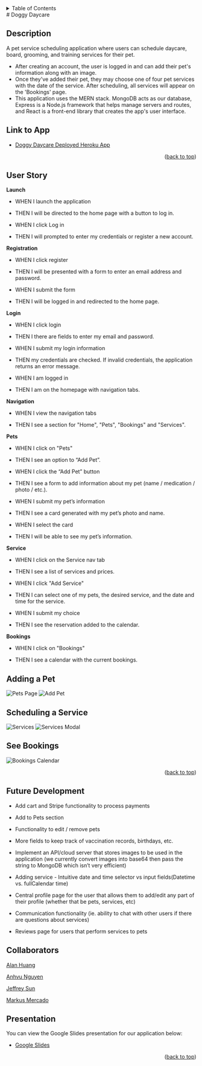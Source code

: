 <div id="top"></div>

<!-- TABLE OF CONTENTS -->
<details>
  <summary>Table of Contents</summary>
  <ol>
    <li><a href="#description">Description</a></li>
    <li><a href="#link-to-the-app">Link to App</a></li>
    <li><a href="#user-story">User Story</a></li>
    <li><a href="#future-development">Future Development</a></li>
    <li><a href="#collaborators">Collaborators</a></li>
  </ol>
</details>

<div align="center">
  
</div>
# Doggy Daycare



## Description



A pet service scheduling application where users can schedule daycare, board, grooming, and training services for their pet.

* After creating an account, the user is logged in and can add their pet's information along with an image. 
* Once they've added their pet, they may choose one of four pet services with the date of the service. After scheduling, all services will appear on the 'Bookings' page. 
* This application uses the MERN stack. MongoDB acts as our database, Express is a Node.js framework that helps manage servers and routes, and React is a front-end library that creates the app's user interface.


## Link to App

* [Doggy Daycare Deployed Heroku App](https://lit-everglades-07230.herokuapp.com/)


<p align="right">(<a href="#top">back to top</a>)</p>


## User Story

**Launch**

* WHEN I launch the application 

* THEN I will be directed to the home page with a button to log in.

* WHEN I click Log in

* THEN I will prompted to enter my credentials or register a new account.


**Registration**
* WHEN I click register

* THEN I will be presented with a form to enter an email address and password.

* WHEN I submit the form

* THEN I will be logged in and redirected to the home page.

**Login**

* WHEN I click login 

* THEN I there are fields to enter my email and password.

* WHEN I submit my login information

* THEN my credentials are checked. If invalid credentials, the application returns an error message.

* WHEN I am logged in 

* THEN I am on the homepage with navigation tabs.

**Navigation**

* WHEN I view the navigation tabs 

* THEN I see a section for "Home", "Pets", "Bookings" and "Services".

**Pets**

* WHEN I click on "Pets" 

* THEN I see an option to “Add Pet”.

* WHEN I click the “Add Pet” button

* THEN I see a form to add information about my pet (name / medication / photo / etc.).

* WHEN I submit my pet’s information

* THEN I see a card generated with my pet’s photo and name.

* WHEN I select the card

* THEN I will be able to see my pet’s information.

**Service**

* WHEN I click on the Service nav tab

* THEN I see a list of services and prices.

* WHEN I click "Add Service"

* THEN I can select one of my pets, the desired service, and the date and time for the service.

* WHEN I submit my choice

* THEN I see the reservation added to the calendar.

**Bookings**

* WHEN I click on "Bookings"

* THEN I see a calendar with the current bookings.

## Adding a Pet
![Pets Page](./client/src/assets/pets.png)
![Add Pet](./client/src/assets/add-pet.png)

## Scheduling a Service
![Services](./client/src/assets/services.png)
![Services Modal](./client/src/assets/service-modal.png)

## See Bookings
![Bookings Calendar](./client/src/assets/bookings.png)

<p align="right">(<a href="#top">back to top</a>)</p>

## Future Development

* Add cart and Stripe functionality to process payments

* Add to Pets section

* Functionality to edit / remove pets

* More fields to keep track of vaccination records, birthdays, etc.

* Implement an API/cloud server that stores images to be used in the application (we currently convert images into base64 then pass the 
string to MongoDB which isn’t very efficient)

* Adding service - Intuitive date and time selector vs input fields(Datetime vs. fullCalendar time)

* Central profile page for the user that allows them to add/edit any part of their profile (whether that be pets, services, etc)

* Communication functionality (ie. ability to chat with other users if there are questions about services)

* Reviews page for users that perform services to pets

## Collaborators
[Alan Huang](https://github.com/ahuang23)

[Anhvu Nguyen](https://github.com/IamIncognito123)

[Jeffrey Sun](https://github.com/jffsun)

[Markus Mercado](https://github.com/markkoos)

## Presentation

You can view the Google Slides presentation for our application below:
* [Google Slides](https://docs.google.com/presentation/d/10zNjL1TkRq0khWF7hR4A9t8Ch_vfp-Jl8D8cHg7860g/edit?usp=sharing)

<p align="right">(<a href="#top">back to top</a>)</p>
